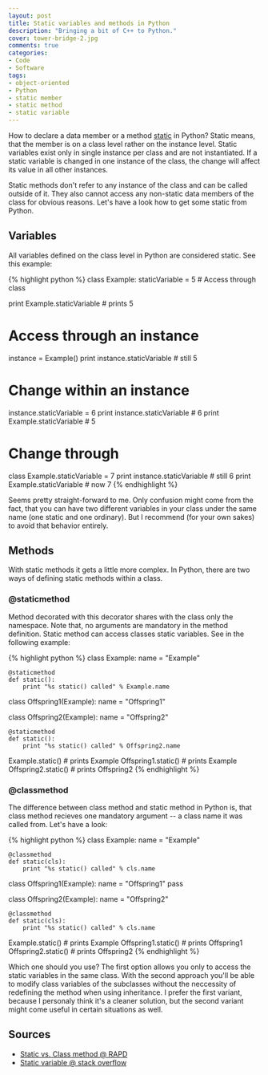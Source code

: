 ```yaml
---
layout: post
title: Static variables and methods in Python
description: "Bringing a bit of C++ to Python."
cover: tower-bridge-2.jpg
comments: true
categories:
- Code
- Software
tags:
- object-oriented
- Python
- static member
- static method
- static variable
---
```

How to declare a data member or a method
[static](http://en.wikipedia.org/wiki/Method_%28computer_programming%29#Static_methods)
in Python? Static means, that the member is on a class level rather on the
instance level. Static variables exist only in single instance per class and
are not instantiated. If a static variable is changed in one instance of the
class, the change will affect its value in all other instances.

Static methods don't refer to any instance of the class and can be called
outside of it. They also cannot access any non-static data members of the
class for obvious reasons. Let's have a look how to get some static from
Python.

## Variables

All variables defined on the class level in Python are considered static.
See this example:

{% highlight python %}
class Example:
    staticVariable = 5 # Access through class

print Example.staticVariable # prints 5

# Access through an instance
instance = Example()
print instance.staticVariable # still 5

# Change within an instance
instance.staticVariable = 6
print instance.staticVariable # 6
print Example.staticVariable # 5

# Change through
class Example.staticVariable = 7
print instance.staticVariable # still 6
print Example.staticVariable # now 7
{% endhighlight %}


Seems pretty straight-forward to me. Only confusion might come from the fact,
that you can have two different variables in your class under the same name
(one static and one ordinary). But I recommend (for your own sakes) to avoid
that behavior entirely.

## Methods

With static methods it gets a little more complex. In Python, there are two
ways of defining static methods within a class.

### @staticmethod

Method decorated with this decorator shares with the class only the namespace.
Note that, no arguments are mandatory in the method definition. Static method
can access classes static variables. See in the following example:

{% highlight python %}
class Example:
    name = "Example"

    @staticmethod
    def static():
        print "%s static() called" % Example.name

class Offspring1(Example):
    name = "Offspring1"

class Offspring2(Example):
    name = "Offspring2"

    @staticmethod
    def static():
        print "%s static() called" % Offspring2.name

Example.static() # prints Example
Offspring1.static() # prints Example
Offspring2.static() # prints Offspring2
{% endhighlight %}

### @classmethod

The difference between class method and static method in Python is, that class
method recieves one mandatory argument -- a class name it was called from.
Let's have a look:


{% highlight python %}
class Example:
    name = "Example"

    @classmethod
    def static(cls):
        print "%s static() called" % cls.name

class Offspring1(Example):
    name = "Offspring1"
    pass

class Offspring2(Example):
    name = "Offspring2"

    @classmethod
    def static(cls):
        print "%s static() called" % cls.name

Example.static()    # prints Example
Offspring1.static() # prints Offspring1
Offspring2.static() # prints Offspring2 
{% endhighlight %}


Which one should you use? The first option allows you only to access the
static variables in the same class. With the second approach you'll be able
to modify class variables of the subclasses without the neccessity of
redefining the method when using inheritance. I prefer the first variant,
because I personaly think it's a cleaner solution, but the second variant
might come useful in certain situations as well.

## Sources

- [Static vs. Class method @ RAPD](http://rapd.wordpress.com/2008/07/02/python-staticmethod-vs-classmethod/)
- [Static variable @ stack overflow](http://stackoverflow.com/questions/68645/static-class-variables-in-python)
